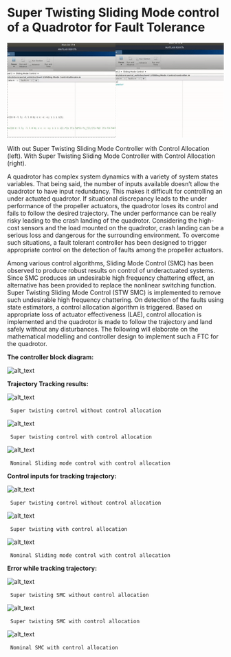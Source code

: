 # Super Twisting Sliding Mode control of a Quadrotor for Fault Tolerance

<p float="left">
  <img src="images/SMC.gif" />
</p>
With out Super Twisting Sliding Mode Controller with Control Allocation (left). With Super Twisting Sliding Mode Controller with Control Allocation (right).  


A quadrotor has complex system dynamics with a variety of system states variables. That being said, the number of inputs available doesn’t allow the quadrotor to have input redundancy. This makes it difficult for controlling an under actuated quadrotor. If situational discrepancy leads to the under performance of the propeller actuators, the quadrotor loses its control and fails to follow the desired trajectory. The under performance can be really risky leading to the crash landing of the quadrotor. Considering the high-cost sensors and the load mounted on the quadrotor, crash landing can be a serious loss and dangerous for the surrounding environment. To overcome such situations, a fault tolerant controller has been designed to trigger appropriate control on the detection of faults among the propeller actuators.

Among various control algorithms, Sliding Mode Control (SMC) has been observed to produce robust results on control of underactuated systems. Since SMC produces an undesirable high frequency chattering effect, an alternative has been provided to replace the nonlinear switching function. Super Twisting Sliding Mode Control (STW SMC) is implemented to remove such undesirable high frequency chattering. On detection of the faults using state estimators, a control allocation algorithm is triggered. Based on appropriate loss of actuator effectiveness (LAE), control allocation is implemented and the quadrotor is made to follow the trajectory and land safely without any disturbances. The following will elaborate on the mathematical modelling and controller design to implement such a FTC for the quadrotor.

**The controller block diagram:**


![alt_text](images/image1.png "image_tooltip")


**Trajectory Tracking results:**


![alt_text](images/image2.png "image_tooltip")

     Super twisting control without control allocation


![alt_text](images/image3.png "image_tooltip")


     Super twisting control with control allocation


![alt_text](images/image4.png "image_tooltip")
       
     Nominal Sliding mode control with control allocation

**Control inputs for tracking trajectory:**


![alt_text](images/image5.png "image_tooltip")
 

     Super twisting control without control allocation



![alt_text](images/image6.png "image_tooltip")


     Super twisting with control allocation



![alt_text](images/image7.png "image_tooltip")


     Nominal Sliding mode control with control allocation

**Error while tracking trajectory:**


![alt_text](images/image8.png "image_tooltip")


     Super twisting SMC without control allocation


![alt_text](images/image9.png "image_tooltip")
 

     Super twisting SMC with control allocation


![alt_text](images/image10.png "image_tooltip")


     Nominal SMC with control allocation

